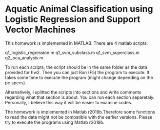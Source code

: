 <h1>Aquatic Animal Classification using Logistic Regression and Support Vector Machines</h1>

This homework is implemented in MATLAB. There are 4 matlab scripts:

q1_logistic_regression.m
q1_svm_subclass.m
q1_svm_superclass.m
q2_pca_analysis.m

To run each scripts, the script should be in the same folder as the data provided for hw2.
Then you can just Run (F5) the program to execute. It takes some time to execute the program (might change depending on the pc specs).

Alternatively, I splitted the scripts into sections and write comments regarding what that section is about.
You can run each section separetaly. Personally, I believe this way it will be easier to examine codes.

The homework is implemented in Matlab r2019b.Therefore some functions to read the data might not be compatible with 
the earlier versions. Please try to execute the programs using Matlab r2019b. 
